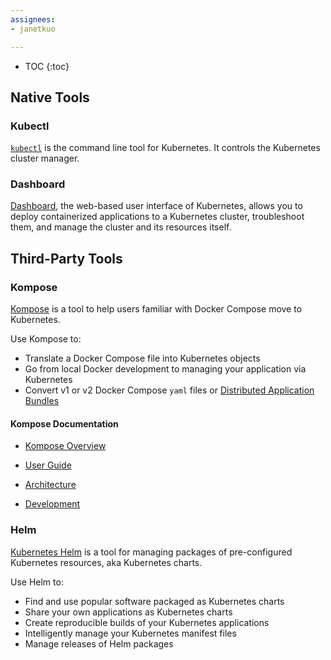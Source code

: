 ```yaml
---
assignees:
- janetkuo

---
```



* TOC
{:toc}

## Native Tools

### Kubectl 

[`kubectl`](/docs/user-guide/kubectl/) is the command line tool for Kubernetes. It controls the Kubernetes cluster manager.

### Dashboard 

[Dashboard](/docs/user-guide/ui/), the web-based user interface of Kubernetes, allows you to deploy containerized applications
to a Kubernetes cluster, troubleshoot them, and manage the cluster and its resources itself. 

## Third-Party Tools

### Kompose 

[Kompose](https://github.com/kubernetes-incubator/kompose) is a tool to help users familiar with Docker Compose
move to Kubernetes. 

Use Kompose to:

* Translate a Docker Compose file into Kubernetes objects
* Go from local Docker development to managing your application via Kubernetes
* Convert v1 or v2 Docker Compose `yaml` files or [Distributed Application Bundles](https://docs.docker.com/compose/bundles/)

#### Kompose Documentation

* [Kompose Overview](/docs/tools/kompose/)

* [User Guide](/docs/tools/kompose/user-guide/)

* [Architecture](/docs/tools/kompose/architecture/)

* [Development](/docs/tools/kompose/development/)


### Helm

[Kubernetes Helm](https://github.com/kubernetes/helm) is a tool for managing packages of pre-configured
Kubernetes resources, aka Kubernetes charts.

Use Helm to: 

* Find and use popular software packaged as Kubernetes charts
* Share your own applications as Kubernetes charts
* Create reproducible builds of your Kubernetes applications
* Intelligently manage your Kubernetes manifest files
* Manage releases of Helm packages

